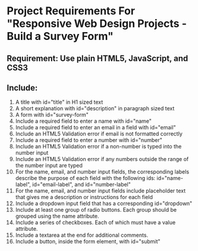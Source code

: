 # Project Requirements For "Responsive Web Design Projects - Build a Survey Form"

## Requirement: Use plain HTML5, JavaScript, and CSS3

## Include:

1. A title with id="title" in H1 sized text
1. A short explanation with id="description" in paragraph sized text
1. A form with id="survey-form"
1. Include a required field to enter a name with id="name"
1. Include a required field to enter an email in a field with id="email"
1. Include an HTML5 Validation error if email is not formatted correctly
1. Include a required field to enter a number with id="number"
1. Include an HTML5 Validation error if a non-number is typed into the number input
1. Include an HTML5 Validation error if any numbers outside the range of the number input are typed
1. For the name, email, and number input fields, the corresponding labels describe the purpose of each field with the following ids: id="name-label", id="email-label", and id="number-label"
1. For the name, email, and number input fields include placeholder text that gives me a description or instructions for each field
1. Include a dropdown input field that has a corresponding id="dropdown"
1. Include at least one group of radio buttons. Each group should be grouped using the name attribute.
1. Include a series of checkboxes. Each of which must have a value attribute.
1. Include a textarea at the end for additional comments.
1. Include a button, inside the form element, with id="submit"
